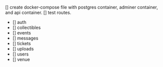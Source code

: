 [] create docker-compose file with postgres container, adminer container, and api container.
[] test routes.
  - [] auth
  - [] collectibles
  - [] events
  - [] messages
  - [] tickets
  - [] uploads
  - [] users
  - [] venue

